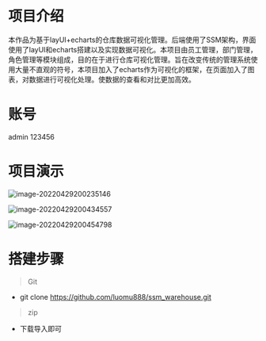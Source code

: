 # 项目介绍

​		本作品为基于layUI+echarts的仓库数据可视化管理。后端使用了SSM架构，界面使用了layUI和echarts搭建以及实现数据可视化。本项目由员工管理，部门管理，角色管理等模块组成，目的在于进行仓库可视化管理。旨在改变传统的管理系统使用大量不直观的符号，本项目加入了echarts作为可视化的框架，在页面加入了图表，对数据进行可视化处理。使数据的查看和对比更加高效。

# 账号

admin 123456

# 项目演示

![image-20220429200235146](https://cdn.jsdelivr.net/gh/luomu888/cloudimg@master/img/image-20220429200235146.png)

![image-20220429200434557](https://cdn.jsdelivr.net/gh/luomu888/cloudimg@master/img/image-20220429200434557.png)

![image-20220429200454798](https://cdn.jsdelivr.net/gh/luomu888/cloudimg@master/img/image-20220429200454798.png)

# 搭建步骤

> Git

- git clone  https://github.com/luomu888/ssm_warehouse.git

> zip

- 下载导入即可































